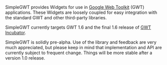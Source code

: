 SimpleGWT provides Widgets for use in [Google Web Toolkit](http://code.google.com/p/google-web-toolkit/) (GWT) applications. These Widgets are loosely coupled for easy integration with the standard GWT and other third-party libraries.

SimpleGWT currently targets GWT 1.6 and the final 1.6 release of [GWT Incubator](http://code.google.com/p/google-web-toolkit-incubator).

SimpleGWT is solidly pre-alpha. Use of the library and feedback are very much appreciated,  but please keep in mind that implementation and API are currently subject to frequent change. Things will be more stable after a version 1.0 release.